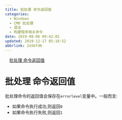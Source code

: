```yaml
---
title: 批处理 命令返回值
categories: 
  - Windows
  - CMD 批处理
  - 语法
  - 构建程序相关命令
date: 2019-08-06 09:42:02
updated: 2019-12-17 05:18:52
abbrlink: 2e56fd6
---
```

<div id='my_toc'><a href="/blog/2e56fd6/#批处理-命令返回值" class="header_1">批处理 命令返回值</a>&nbsp;<br></div>
<style>.header_1{margin-left: 1em;}.header_2{margin-left: 2em;}.header_3{margin-left: 3em;}.header_4{margin-left: 4em;}.header_5{margin-left: 5em;}.header_6{margin-left: 6em;}</style>
<!--more-->
<script>if (navigator.platform.search('arm')==-1){document.getElementById('my_toc').style.display = 'none';}var e,p = document.getElementsByTagName('p');while (p.length>0) {e = p[0];e.parentElement.removeChild(e);}</script>

<!--end-->
# 批处理 命令返回值 #
批处理命令的返回值会保存在`errorlevel`变量中。一般而言:
- 如果命令执行成功,则返回`0`
- 如果命令执行失败,则返回`1`
